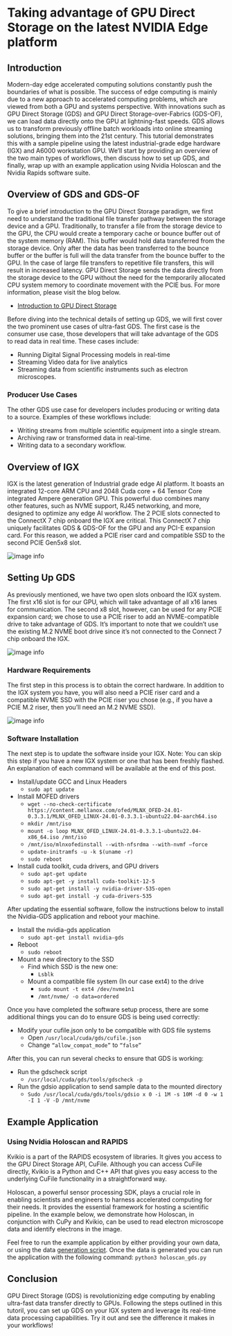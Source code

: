 # Taking advantage of GPU Direct Storage on the latest NVIDIA Edge platform
## 	Introduction
Modern-day edge accelerated computing solutions constantly push the boundaries of what is possible. The success of edge computing is mainly due to a new approach to accelerated computing problems, which are viewed from both a GPU and systems perspective. With innovations such as GPU Direct Storage (GDS) and GPU Direct Storage-over-Fabrics (GDS-OF), we can load data directly onto the GPU at lightning-fast speeds. GDS allows us to transform previously offline batch workloads into online streaming solutions, bringing them into the 21st century. This tutorial demonstrates this with a sample pipeline using the latest industrial-grade edge hardware (IGX) and A6000 workstation GPU. We’ll start by providing an overview of the two main types of workflows, then discuss how to set up GDS, and finally, wrap up with an example application using Nvidia Holoscan and the Nvidia Rapids software suite.

## 	Overview of GDS and GDS-OF
To give a brief introduction to the GPU Direct Storage paradigm, we first need to understand the traditional file transfer pathway between the storage device and a GPU. Traditionally, to transfer a file from the storage device to the GPU, the CPU would create a temporary cache or bounce buffer out of the system memory (RAM). This buffer would hold data transferred from the storage device. Only after the data has been transferred to the bounce buffer or the buffer is full will the data transfer from the bounce buffer to the GPU. In the case of large file transfers to repetitive file transfers, this will result in increased latency. GPU Direct Storage sends the data directly from the storage device to the GPU without the need for the temporarily allocated CPU system memory to coordinate movement with the PCIE bus. For more information, please visit the blog below.
-	[Introduction to GPU Direct Storage](https://developer.nvidia.com/blog/gpudirect-storage/)

Before diving into the technical details of setting up GDS, we will first cover the two prominent use cases of ultra-fast GDS. The first case is the consumer use case, those developers that will take advantage of the GDS to read data in real time. These cases include:
- Running Digital Signal Processing models in real-time
- Streaming Video data for live analytics
- Streaming data from scientific instruments such as electron microscopes.

### 	Producer Use Cases
The other GDS use case for developers includes producing or writing data to 	a source. Examples of these workflows include:
- Writing streams from multiple scientific equipment into a single stream.
- Archiving raw or transformed data in real-time.
- Writing data to a secondary workflow.

## Overview of IGX
IGX is the latest generation of Industrial grade edge AI platform. It boasts an integrated 12-core ARM CPU and 2048 Cuda core + 64 Tensor Core integrated Ampere generation GPU. This powerful duo combines many other features, such as NVME support, RJ45 networking, and more, designed to optimize any edge AI workflow. The 2 PCIE slots connected to the ConnectX 7 chip onboard the IGX are critical. This ConnectX 7 chip uniquely facilitates GDS & GDS-OF for the GPU and any PCI-E expansion card. For this reason, we added a PCIE riser card and compatible SSD to the second PCIE Gen5x8 slot.    

![image info](./pictures/igx.png)


## Setting Up GDS 
As previously mentioned, we have two open slots onboard the IGX system. The first x16 slot is for our GPU, which will take advantage of all x16 lanes for communication. The second x8 slot, however, can be used for any PCIE expansion card; we chose to use a PCIE riser to add an NVME-compatible drive to take advantage of GDS. It’s important to note that we couldn’t use the existing M.2 NVME boot drive since it’s not connected to the Connect 7 chip onboard the IGX.

![image info](./pictures/igx_diagram.png)

### Hardware Requirements
The first step in this process is to obtain the correct hardware. In addition to the IGX system you have, you will also need a PCIE riser card and a compatible NVME SSD with the PCIE riser you chose (e.g., if you have a PCIE M.2 riser, then you’ll need an M.2 NVME SSD).
 
 ![image info](./pictures/pcie_riser.png)

### Software Installation
The next step is to update the software inside your IGX. Note: You can skip this step if you have a new IGX system or one that has been freshly flashed. An explanation of each command will be available at the end of this post.
* Install/update GCC and Linux Headers
    * ```sudo apt update```
* Install MOFED drivers
    * ```wget --no-check-certificate https://content.mellanox.com/ofed/MLNX_OFED-24.01-0.3.3.1/MLNX_OFED_LINUX-24.01-0.3.3.1-ubuntu22.04-aarch64.iso```
    * ```mkdir /mnt/iso```
    * ```mount -o loop MLNX_OFED_LINUX-24.01-0.3.3.1-ubuntu22.04-x86_64.iso /mnt/iso```
    * ```/mnt/iso/mlnxofedinstall --with-nfsrdma --with-nvmf –force```
    * ```update-initramfs -u -k $(uname -r)```
    * ```sudo reboot```
* Install cuda toolkit, cuda drivers, and GPU drivers
    * ```sudo apt-get update```  
    * ```sudo apt-get -y install cuda-toolkit-12-5```
    * ```sudo apt-get install -y nvidia-driver-535-open```
    * ```sudo apt-get install -y cuda-drivers-535 ```

After updating the essential software, follow the instructions below to install the Nvidia-GDS application and reboot your machine.
* Install the nvidia-gds application
    * ```sudo apt-get install nvidia-gds```
* Reboot
    * ```sudo reboot```
* Mount a new directory to the SSD
    * Find which SSD is the new one:
        *   ```Lsblk```
    * Mount a compatible file system (In our case ext4) to the drive
        * ```sudo mount -t ext4 /dev/nvme1n1```
        * ```/mnt/nvme/ -o data=ordered```

Once you have completed the software setup process, there are some additional things you can do to ensure GDS is being used correctly:

* Modify your cufile.json only to be compatible with GDS file systems
    * Open ```/usr/local/cuda/gds/cufile.json```
    * Change ```“allow_compat_mode”``` to ```“false”```

After this, you can run several checks to ensure that GDS is working:
* Run the gdscheck script
    * ```/usr/local/cuda/gds/tools/gdscheck -p```
* Run the gdsio application to send sample data to the mounted directory
    * ```Sudo /usr/local/cuda/gds/tools/gdsio x 0 -i 1M -s 10M -d 0 -w 1 -I 1 -V -D /mnt/nvme```

## Example Application
### Using Nvidia Holoscan and RAPIDS

Kvikio is a part of the RAPIDS ecosystem of libraries. It gives you access to the GPU Direct Storage API, CuFile. Although you can access CuFile directly, Kvikio is a Python and C++ API that gives you easy access to the underlying CuFile functionality in a straightforward way.  

Holoscan, a powerful sensor processing SDK, plays a crucial role in enabling scientists and engineers to harness accelerated computing for their needs. It provides the essential framework for hosting a scientific pipeline. In the example below, we demonstrate how Holoscan, in conjunction with CuPy and Kvikio, can be used to read electron microscope data and identify electrons in the image.

Feel free to run the example application by either providing your own data, or using the data [generation script](./data_gen.py).
Once the data is generated you can run the application with the following command: 
```python3 holoscan_gds.py ```
 
## Conclusion
GPU Direct Storage (GDS) is revolutionizing edge computing by enabling ultra-fast data transfer directly to GPUs. Following the steps outlined in this tutoril, you can set up GDS on your IGX system and leverage its real-time data processing capabilities.
Try it out and see the difference it makes in your workflows!